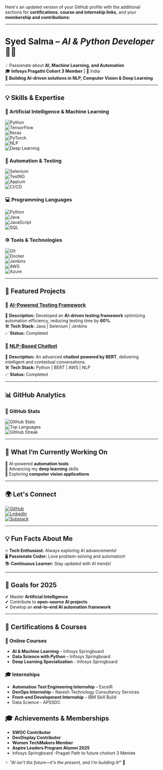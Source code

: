 Here's an updated version of your GitHub profile with the additional sections for **certifications**, **course and internship links**, and your **membership and contributions**:

---

# **Syed Salma** – *AI & Python Developer* 👩‍💻  

💡 Passionate about **AI, Machine Learning, and Automation**  
🎓 **Infosys Pragathi Cohort 3 Member** | 📍 India  
🚀 **Building AI-driven solutions in NLP, Computer Vision & Deep Learning**  

---

## **💡 Skills & Expertise**  

### **🤖 Artificial Intelligence & Machine Learning**  
![Python](https://img.shields.io/badge/Python-3776AB?style=for-the-badge&logo=python&logoColor=white)  
![TensorFlow](https://img.shields.io/badge/TensorFlow-FF6F00?style=for-the-badge&logo=tensorflow&logoColor=white)  
![Keras](https://img.shields.io/badge/Keras-D00000?style=for-the-badge&logo=keras&logoColor=white)  
![PyTorch](https://img.shields.io/badge/PyTorch-EE4C2C?style=for-the-badge&logo=pytorch&logoColor=white)  
![NLP](https://img.shields.io/badge/Natural%20Language%20Processing-%234B8BBE.svg?style=for-the-badge&logo=ai&logoColor=white)  
![Deep Learning](https://img.shields.io/badge/Deep%20Learning-00599C?style=for-the-badge&logo=ai&logoColor=white)  

### **🧪 Automation & Testing**  
![Selenium](https://img.shields.io/badge/Selenium-43B02A?style=for-the-badge&logo=selenium&logoColor=white)  
![TestNG](https://img.shields.io/badge/TestNG-000000?style=for-the-badge&logo=testng&logoColor=white)  
![Appium](https://img.shields.io/badge/Appium-430098?style=for-the-badge&logo=appium&logoColor=white)  
![CI/CD](https://img.shields.io/badge/CI/CD-0A0A0A?style=for-the-badge&logo=githubactions&logoColor=white)  

### **💻 Programming Languages**  
![Python](https://img.shields.io/badge/Python-FFD43B?style=for-the-badge&logo=python&logoColor=blue)  
![Java](https://img.shields.io/badge/Java-007396?style=for-the-badge&logo=java&logoColor=white)  
![JavaScript](https://img.shields.io/badge/JavaScript-F7DF1E?style=for-the-badge&logo=javascript&logoColor=black)  
![SQL](https://img.shields.io/badge/SQL-4479A1?style=for-the-badge&logo=sqlite&logoColor=white)  

### **⚙️ Tools & Technologies**  
![Git](https://img.shields.io/badge/Git-F05032?style=for-the-badge&logo=git&logoColor=white)  
![Docker](https://img.shields.io/badge/Docker-2496ED?style=for-the-badge&logo=docker&logoColor=white)  
![Jenkins](https://img.shields.io/badge/Jenkins-D24939?style=for-the-badge&logo=jenkins&logoColor=white)  
![AWS](https://img.shields.io/badge/AWS-FF9900?style=for-the-badge&logo=amazonaws&logoColor=white)  
![Azure](https://img.shields.io/badge/Azure-0078D4?style=for-the-badge&logo=microsoftazure&logoColor=white)  

---

## **🚀 Featured Projects**  

### 🔹 [AI-Powered Testing Framework](https://github.com/salmasyed1909/Selenium_siteTesting)  
📌 **Description:** Developed an **AI-driven testing framework** optimizing automation efficiency, reducing testing time by **60%**.  
🛠️ **Tech Stack:** Java | Selenium | Jenkins  
✅ **Status:** Completed  

### 🔹 [NLP-Based Chatbot](https://github.com/salmasyed1909/chatbot-project)  
📌 **Description:** An advanced **chatbot powered by BERT**, delivering intelligent and contextual conversations.  
🛠️ **Tech Stack:** Python | BERT | AWS | NLP  
✅ **Status:** Completed  

---

## **📊 GitHub Analytics**  

### **📌 GitHub Stats**  
![GitHub Stats](https://github-readme-stats.vercel.app/api?username=salmasyed1909&show_icons=true&theme=tokyonight)  
![Top Languages](https://github-readme-stats.vercel.app/api/top-langs/?username=salmasyed1909&layout=compact&theme=tokyonight)  
![GitHub Streak](https://github-readme-streak-stats.herokuapp.com/?user=salmasyed1909&theme=tokyonight)  

---

## **📅 What I’m Currently Working On**  
🔹 AI-powered **automation tools**  
🔹 Advancing my **deep learning** skills  
🔹 Exploring **computer vision applications**  

---

## **🌍 Let's Connect**  

[![GitHub](https://img.shields.io/badge/GitHub-100000?style=for-the-badge&logo=github&logoColor=white)](https://github.com/salmasyed1909)  
[![LinkedIn](https://img.shields.io/badge/LinkedIn-0077B5?style=for-the-badge&logo=linkedin&logoColor=white)](https://www.linkedin.com/in/syed-salma-39322224a/)  
[![Substack](https://img.shields.io/badge/Substack-FF6719?style=for-the-badge&logo=substack&logoColor=white)](https://substack.com/@syedsalma19)  

---

## **💡 Fun Facts About Me**  
🔥 **Tech Enthusiast:** Always exploring AI advancements!  
🖥️ **Passionate Coder:** Love problem-solving and automation!  
📚 **Continuous Learner:** Stay updated with AI trends!  

---

## **🎯 Goals for 2025**  
✔ Master **Artificial Intelligence**  
✔ Contribute to **open-source AI projects**  
✔ Develop an **end-to-end AI automation framework**  

---

## **🏅 Certifications & Courses**

### **📝 Online Courses**  
- **AI & Machine Learning** – Infosys Springboard
- **Data Science with Python** – Infosys Springboard
- **Deep Learning Specialization** - Infosys Springboard

### **🎓 Internships**  
- **Automation Test Engineering Internship** – ExcelR  
- **DevOps Internship** – Naresh Technology Consultancy Services  
- **Front-end Development Internship** – IBM Skill Build
- Data Science - APSSDC 



## **🎓 Achievements & Memberships**  

- **SWOC Contributor**  
- **DevDisplay Contributor**  
- **Women TechMakers Member**  
- **Aspire Leaders Program Alumni 2025**
- Infosys Springboard -Pragati Path to future chohort 3 Mentee



✨ *"AI isn't the future—it's the present, and I'm building it!"* 🚀  



